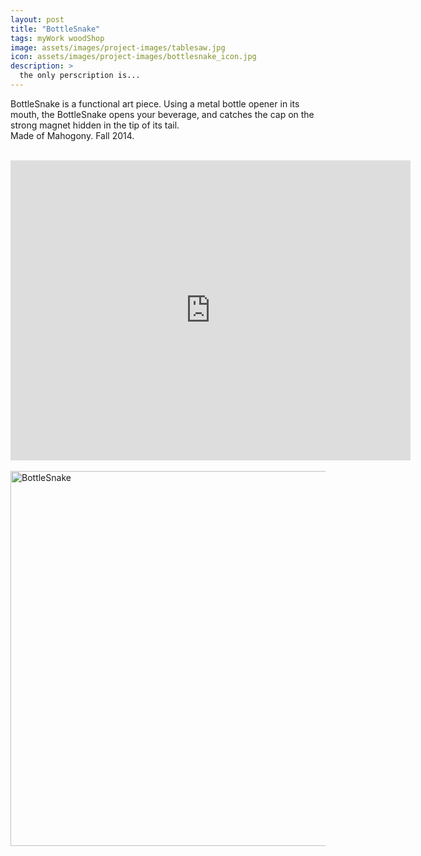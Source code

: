 ```yaml
---
layout: post
title: "BottleSnake"
tags: myWork woodShop
image: assets/images/project-images/tablesaw.jpg
icon: assets/images/project-images/bottlesnake_icon.jpg
description: >
  the only perscription is...
---
```

BottleSnake is a functional art piece. Using a metal bottle opener in its mouth, the BottleSnake opens your beverage, and catches the cap on the strong magnet hidden in the tip of its tail.
<br> Made of Mahogony. Fall 2014.
<br><br>
<iframe width="640" height="480" src="https://www.youtube.com/embed/UxRZ8o8osfU?rel=0" frameborder="0" allowfullscreen></iframe>
<br><br>
<a data-flickr-embed="true"  href="https://www.flickr.com/photos/141235365@N08/albums/72157663950080283" title="BottleSnake"><img src="https://farm2.staticflickr.com/1641/25871231252_d859925a77_c.jpg" width="800" height="600" alt="BottleSnake"></a><script async src="//embedr.flickr.com/assets/client-code.js" charset="utf-8"></script>